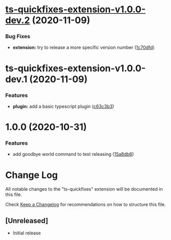 # [ts-quickfixes-extension-v1.0.0-dev.2](https://github.com/tamj0rd2/ts-quickfixes/compare/ts-quickfixes-extension-v1.0.0-dev.1...ts-quickfixes-extension-v1.0.0-dev.2) (2020-11-09)


### Bug Fixes

* **extension:** try to release a more specific version number ([1c70dfd](https://github.com/tamj0rd2/ts-quickfixes/commit/1c70dfd644b26fdb7654bee5415028b44c0a539e))

# ts-quickfixes-extension-v1.0.0-dev.1 (2020-11-09)


### Features

* **plugin:** add a basic typescript plugin ([c63c3b3](https://github.com/tamj0rd2/ts-quickfixes/commit/c63c3b3cb673d67e1892743879716b0d9c20a942))

# 1.0.0 (2020-10-31)


### Features

* add goodbye world command to test releasing ([15a8db6](https://github.com/tamj0rd2/ts-quickfixes/commit/15a8db6b561df6d0800dc08ec6aa02026ee9d527))

# Change Log

All notable changes to the "ts-quickfixes" extension will be documented in this file.

Check [Keep a Changelog](http://keepachangelog.com/) for recommendations on how to structure this file.

## [Unreleased]

- Initial release
